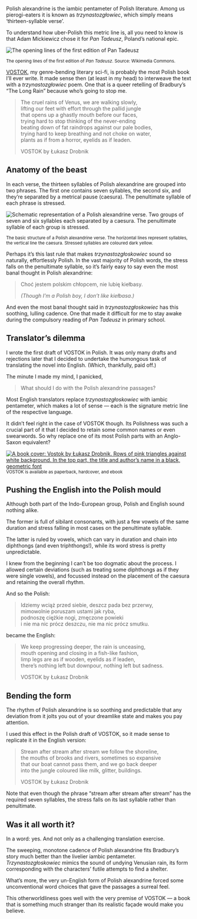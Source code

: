 Polish alexandrine is the iambic pentameter of Polish literature. Among us pierogi-eaters it is known as *trzynastozgłowiec*, which simply means ‘thirteen-syllable verse’.

To understand how uber-Polish this metric line is, all you need to know is that Adam Mickiewicz chose it for *Pan Tadeusz*, Poland’s national epic.

![The opening lines of the first edition of Pan Tadeusz](https://drobnik.co/images/polish-alexandrine-example.jpg)

<sup>The opening lines of the first edition of *Pan Tadeusz*. Source: Wikimedia Commons.</sup>

[VOSTOK](https://www.vraeydamedia.ca/shop/x55ht1b0h70i3bwv9qismih2f6b5nk), my genre-bending literary sci-fi, is probably the most Polish book I’ll ever write. It made sense then (at least in my head) to interweave the text with a *trzynastozgłowiec* poem. One that is a queer retelling of Bradbury’s “The Long Rain” because who’s going to stop me.



> The cruel rains of Venus, we are walking slowly,  
> lifting our feet with effort through the pallid jungle  
> that opens up a ghastly mouth before our faces,  
> trying hard to stop thinking of the never-ending  
> beating down of fat raindrops against our pale bodies,  
> trying hard to keep breathing and not choke on water,  
> plants as if from a horror, eyelids as if leaden.
>
> VOSTOK by Łukasz Drobnik

## Anatomy of the beast

In each verse, the thirteen syllables of Polish alexandrine are grouped into two phrases. The first one contains seven syllables, the second six, and they’re separated by a metrical pause (caesura). The penultimate syllable of each phrase is stressed.

![Schematic representation of a Polish alexandrine verse. Two groups of seven and six syllables each separated by a caesura. The penultimate syllable of each group is stressed.](https://drobnik.co/images/polish-alexandrine-structure.svg)

<sup>The basic structure of a Polish alexandrine verse. The horizontal lines represent syllables, the vertical line the caesura. Stressed syllables are coloured dark yellow.</sup>

Perhaps it’s this last rule that makes *trzynastozgłoskowiec* sound so naturally, effortlessly Polish. In the vast majority of Polish words, the stress falls on the penultimate syllable, so it’s fairly easy to say even the most banal thought in Polish alexandrine:

> Choć jestem polskim chłopcem, nie lubię kiełbasy.
>
> *(Though I’m a Polish boy, I don’t like kiełbasa.)*

And even the most banal thought said in *trzynastozgłoskowiec* has this soothing, lulling cadence. One that made it difficult for me to stay awake during the compulsory reading of *Pan Tadeusz* in primary school.

## Translator’s dilemma

I wrote the first draft of VOSTOK in Polish. It was only many drafts and rejections later that I decided to undertake the humongous task of translating the novel into English. (Which, thankfully, paid off.)

The minute I made my mind, I panicked,

> What should I do with the Polish alexandrine passages?

Most English translators replace *trzynastozgłoskowiec* with iambic pentameter, which makes a lot of sense — each is the signature metric line of the respective language.

It didn’t feel right in the case of VOSTOK though. Its Polishness was such a crucial part of it that I decided to retain some common names or even swearwords. So why replace one of its most Polish parts with an Anglo-Saxon equivalent?

[<img src="https://drobnik.co/images/vostok-cover.jpg" alt="A book cover: Vostok by Łukasz Drobnik. Rows of pink triangles against white background. In the top part, the title and author’s name in a black, geometric font">](https://www.vraeydamedia.ca/shop/x55ht1b0h70i3bwv9qismih2f6b5nk)
<sup>VOSTOK is available as paperback, hardcover, and ebook</sup>

## Pushing the English into the Polish mould

Although both part of the Indo-European group, Polish and English sound nothing alike.

The former is full of sibilant consonants, with just a few vowels of the same duration and stress falling in most cases on the penultimate syllable.

The latter is ruled by vowels, which can vary in duration and chain into diphthongs (and even triphthongs!), while its word stress is pretty unpredictable. 

I knew from the beginning I can’t be too dogmatic about the process. I allowed certain deviations (such as treating some diphthongs as if they were single vowels), and focussed instead on the placement of the caesura and retaining the overall rhythm.

And so the Polish:

> Idziemy wciąż przed siebie, deszcz pada bez przerwy,  
> mimowolnie poruszam ustami jak ryba,  
> podnoszę ciężkie nogi, zmęczone powieki  
> i nie ma nic prócz deszczu, nie ma nic prócz smutku.

became the English:

> We keep progressing deeper, the rain is unceasing,  
> mouth opening and closing in a fish-like fashion,  
> limp legs are as if wooden, eyelids as if leaden,  
> there’s nothing left but downpour, nothing left but sadness.
>
> VOSTOK by Łukasz Drobnik

## Bending the form

The rhythm of Polish alexandrine is so soothing and predictable that any deviation from it jolts you out of your dreamlike state and makes you pay attention.

I used this effect in the Polish draft of VOSTOK, so it made sense to replicate it in the English version:

> Stream after stream after stream we follow the shoreline,  
> the mouths of brooks and rivers, sometimes so expansive  
> that our boat cannot pass them, and we go back deeper  
> into the jungle coloured like milk, glitter, buildings.
>
> VOSTOK by Łukasz Drobnik

Note that even though the phrase “stream after stream after stream” has the required seven syllables, the stress falls on its last syllable rather than penultimate.

## Was it all worth it?

In a word: yes. And not only as a challenging translation exercise.

The sweeping, monotone cadence of Polish alexandrine fits Bradbury’s story much better than the livelier iambic pentameter. *Trzynastozgłoskowiec* mimics the sound of undying Venusian rain, its form corresponding with the characters’ futile attempts to find a shelter.

What’s more, the very un-English form of Polish alexandrine forced some unconventional word choices that gave the passages a surreal feel.

This otherworldliness goes well with the very premise of VOSTOK — a book that is something much stranger than its realistic façade would make you believe.
